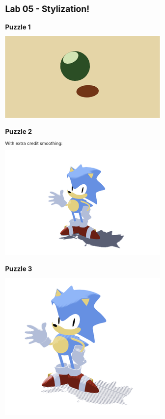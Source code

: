 # Lab 05 - Stylization!

## Puzzle 1

![](puzzle1.png)

## Puzzle 2

With extra credit smoothing:

![](puzzle2.png)

## Puzzle 3

![](puzzle3.png)
